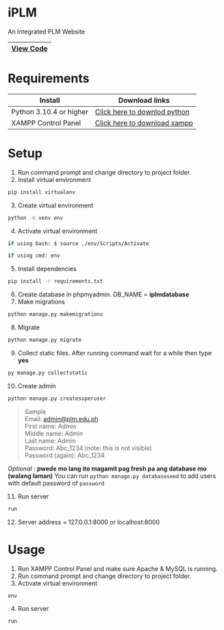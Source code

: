 # iPLM
An Integrated PLM Website

| [**View Code**](https://github.com/YoungGod27/iPLM-master-FINAL) |
|--------------------------------------------|

# Requirements
|  Install | Download links |
|--------------------------------------------|--------------------------------------------|
| Python 3.10.4 or higher | [Click here to downlod python](https://www.python.org/downloads/) |
| XAMPP Control Panel | [Click here to download xampp](https://www.apachefriends.org/download.html) |

# Setup
1. Run command prompt and change directory to project folder.
2. Install virtual environment
```cmd
pip install virtualenv
```
3. Create virtual environment
```cmd
python -m venv env
```
4. Activate virtual environment
```bash
if using bash: $ source ./env/Scripts/Activate
```
```cmd
if using cmd: env
```
5. Install dependencies
```cmd
pip install -r requirements.txt
```
6. Create database in phpmyadmin. DB_NAME = **iplmdatabase**
7. Make migrations
```cmd
python manage.py makemigrations
```
8. Migrate
```cmd
python manage.py migrate
```
9. Collect static files. After running command wait for a while then type **yes**
```cmd
py manage.py collectstatic
```
10. Create admin
```cmd
python manage.py createsuperuser
```
> Sample <br>
> Email: admin@plm.edu.ph <br>
> First name: Admin <br>
> Middle name: Admin <br>
> Last name: Admin <br>
> Password: Abc_1234 (note: this is not visible) <br>
> Password (again): Abc_1234 <br>

_Optional_
: **pwede mo lang ito magamit pag fresh pa ang database mo (walang laman)**
You can run `python manage.py databaseseed` to add users with default password of `password`

11. Run server
```cmd
run
```
12. Server address = 127.0.0.1:8000 or localhost:8000

# Usage
1. Run XAMPP Control Panel and make sure Apache & MySQL is running.
2. Run command prompt and change directory to project folder.
3. Activate virtual environment
```cmd
env
```
4. Run server
```cmd
run
```
